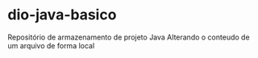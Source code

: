 # dio-java-basico
Repositório de armazenamento de projeto Java
Alterando o conteudo de um arquivo de forma local